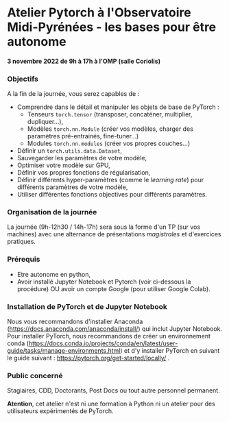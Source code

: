 # Atelier Pytorch à l'Observatoire Midi-Pyrénées - les bases pour être autonome

#### 3 novembre 2022 de 9h à 17h à l'OMP (salle Coriolis)

### Objectifs

A la fin de la journée, vous serez capables de : 

 * Comprendre dans le détail et manipuler les objets de base de PyTorch :
   * Tenseurs ```torch.tensor``` (transposer, concaténer, multiplier, dupliquer...),
   * Modèles ```torch.nn.Module``` (créer vos modèles, charger des paramètres pré-entrainés, fine-tuner...)
   * Modules ```torch.nn.modules``` (créer vos propres couches...)
 * Définir un ```torch.utils.data.Dataset```,
 * Sauvegarder les paramètres de votre modèle,
 * Optimiser votre modèle sur GPU,
 * Définir vos propres fonctions de régularisation,
 * Définir différents hyper-paramètres (comme le *learning rate*) pour différents paramètres de votre modèle,
 * Utiliser différentes fonctions objectives pour différents paramètres.
 
 ### Organisation de la journée

La journée (9h-12h30 / 14h-17h) sera sous la forme d'un TP (sur vos machines) avec une alternance de présentations *magistrales* et d'exercices pratiques.

### Prérequis

 * Etre autonome en python,
 * Avoir installé Jupyter Notebook et Pytorch (voir ci-dessous la procédure) OU avoir un compte Google (pour utiliser Google Colab).
 
### Installation de PyTorch et de Jupyter Notebook

Nous vous recommandons d'installer Anaconda (https://docs.anaconda.com/anaconda/install/) qui inclut Jupyter Notebook. Pour installer PyTorch, nous recommandons de créer un environnement conda (https://docs.conda.io/projects/conda/en/latest/user-guide/tasks/manage-environments.html) et d'y installer PyTorch en suivant le guide suivant : https://pytorch.org/get-started/locally/ .

### Public concerné

Stagiaires, CDD, Doctorants, Post Docs ou tout autre personnel permanent.

**Atention**, cet atelier n'est ni une formation à Python ni un atelier pour des utilisateurs expérimentés de PyTorch.
